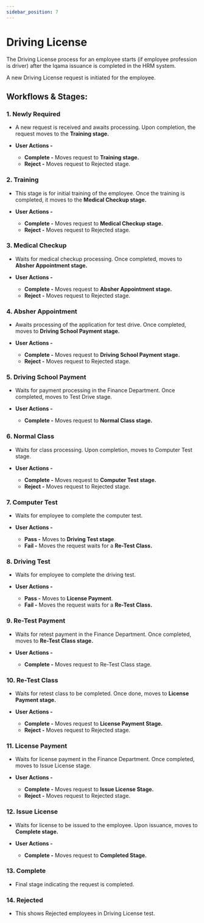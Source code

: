 ```yaml
---
sidebar_position: 7
---
```


# Driving License

The Driving License process for an employee starts (if employee profession is driver) after the Iqama issuance is completed in the HRM system.

A new Driving License request is initiated for the employee.

## Workflows & Stages:

### 1. Newly Required

  - A new request is received and awaits processing. Upon completion, the request moves to the **Training stage.**

  - **User Actions -**
    - **Complete -** Moves request to **Training stage.**
    - **Reject -** Moves request to Rejected stage.

### 2. Training

  - This stage is for initial training of the employee. Once the training is completed, it moves to the **Medical Checkup stage.**

  - **User Actions -**
    - **Complete -** Moves request to **Medical Checkup stage.**
    - **Reject -** Moves request to Rejected stage.

### 3. Medical Checkup

  - Waits for medical checkup processing. Once completed, moves to **Absher Appointment stage.**

  - **User Actions -**
    - **Complete -** Moves request to **Absher Appointment stage.**
    - **Reject -** Moves request to Rejected stage.

### 4. Absher Appointment

  - Awaits processing of the application for test drive. Once completed, moves to **Driving School Payment stage.**

  - **User Actions -**
    - **Complete -** Moves request to **Driving School Payment stage.**
    - **Reject -** Moves request to Rejected stage.

### 5. Driving School Payment

  - Waits for payment processing in the Finance Department. Once completed, moves to Test Drive stage.

  - **User Actions -**
    - **Complete -** Moves request to **Normal Class stage.**

### 6. Normal Class

  - Waits for class processing. Upon completion, moves to Computer Test stage.

  - **User Actions -**
    - **Complete -** Moves request to **Computer Test stage.**
    - **Reject -** Moves request to Rejected stage.

### 7. Computer Test

  - Waits for employee to complete the computer test.

  - **User Actions -**
    - **Pass -** Moves to **Driving Test stage**.
    - **Fail -** Moves the request waits for a **Re-Test Class.**

### 8. Driving Test

  - Waits for employee to complete the driving test.

  - **User Actions -**
    - **Pass -** Moves to **License Payment**.
    - **Fail -** Moves the request waits for a **Re-Test Class.**

### 9. Re-Test Payment

  - Waits for retest payment in the Finance Department. Once completed, moves to **Re-Test Class stage.**

  - **User Actions -**
    - **Complete -** Moves request to Re-Test Class stage.

### 10. Re-Test Class

  - Waits for retest class to be completed. Once done, moves to **License Payment stage.**

  - **User Actions -**
    - **Complete -** Moves request to **License Payment Stage.**
    - **Reject -** Moves request to Rejected stage.

### 11. License Payment

  - Waits for license payment in the Finance Department. Once completed, moves to Issue License stage.

  - **User Actions -**
    - **Complete -** Moves request to **Issue License Stage.**
    - **Reject -** Moves request to Rejected stage.

### 12. Issue License

  - Waits for license to be issued to the employee. Upon issuance, moves to **Complete stage.**

  - **User Actions -**
    - **Complete -** Moves request to **Completed Stage.**

### 13. Complete

  - Final stage indicating the request is completed.

### 14. Rejected

  - This shows Rejected employees in Driving License test.